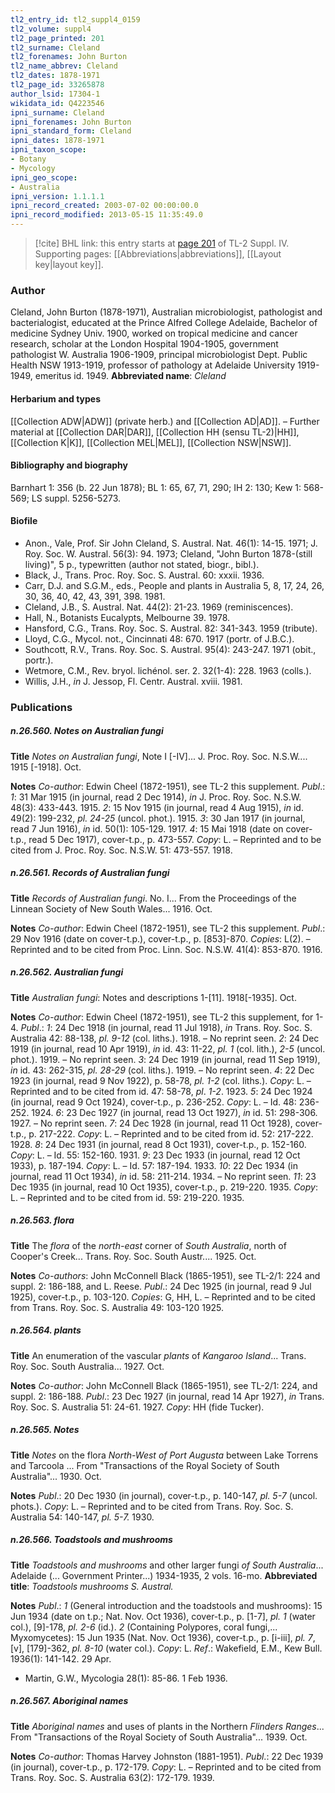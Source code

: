 ```yaml
---
tl2_entry_id: tl2_suppl4_0159
tl2_volume: suppl4
tl2_page_printed: 201
tl2_surname: Cleland
tl2_forenames: John Burton
tl2_name_abbrev: Cleland
tl2_dates: 1878-1971
tl2_page_id: 33265878
author_lsid: 17304-1
wikidata_id: Q4223546
ipni_surname: Cleland
ipni_forenames: John Burton
ipni_standard_form: Cleland
ipni_dates: 1878-1971
ipni_taxon_scope: 
- Botany
- Mycology
ipni_geo_scope: 
- Australia
ipni_version: 1.1.1.1
ipni_record_created: 2003-07-02 00:00:00.0
ipni_record_modified: 2013-05-15 11:35:49.0
---
```



> [!cite] BHL link: this entry starts at [page 201](https://www.biodiversitylibrary.org/page/33265878) of TL-2 Suppl. IV.
> Supporting pages: [[Abbreviations|abbreviations]], [[Layout key|layout key]].

### Author

Cleland, John Burton (1878-1971), Australian microbiologist, pathologist and bacterialogist, educated at the Prince Alfred College Adelaide, Bachelor of medicine Sydney Univ. 1900, worked on tropical medicine and cancer research, scholar at the London Hospital 1904-1905, government pathologist W. Australia 1906-1909, principal microbiologist Dept. Public Health NSW 1913-1919, professor of pathology at Adelaide University 1919-1949, emeritus id. 1949. 
**Abbreviated name**: *Cleland*

#### Herbarium and types

[[Collection ADW|ADW]] (private herb.) and [[Collection AD|AD]]. – Further material at [[Collection DAR|DAR]], [[Collection HH (sensu TL-2)|HH]], [[Collection K|K]], [[Collection MEL|MEL]], [[Collection NSW|NSW]].

#### Bibliography and biography

Barnhart 1: 356 (b. 22 Jun 1878); BL 1: 65, 67, 71, 290; IH 2: 130; Kew 1: 568-569; LS suppl. 5256-5273.

#### Biofile

- Anon., Vale, Prof. Sir John Cleland, S. Austral. Nat. 46(1): 14-15. 1971; J. Roy. Soc. W. Austral. 56(3): 94. 1973; Cleland, "John Burton 1878-(still living)", 5 p., typewritten (author not stated, biogr., bibl.).
- Black, J., Trans. Proc. Roy. Soc. S. Austral. 60: xxxii. 1936.
- Carr, D.J. and S.G.M., eds., People and plants in Australia 5, 8, 17, 24, 26, 30, 36, 40, 42, 43, 391, 398. 1981.
- Cleland, J.B., S. Austral. Nat. 44(2): 21-23. 1969 (reminiscences).
- Hall, N., Botanists Eucalypts, Melbourne 39. 1978.
- Hansford, C.G., Trans. Roy. Soc. S. Austral. 82: 341-343. 1959 (tribute).
- Lloyd, C.G., Mycol. not., Cincinnati 48: 670. 1917 (portr. of J.B.C.).
- Southcott, R.V., Trans. Roy. Soc. S. Austral. 95(4): 243-247. 1971 (obit., portr.).
- Wetmore, C.M., Rev. bryol. lichénol. ser. 2. 32(1-4): 228. 1963 (colls.).
- Willis, J.H., *in* J. Jessop, Fl. Centr. Austral. xviii. 1981.

### Publications

##### n.26.560. Notes on Australian fungi

**Title**
*Notes on Australian fungi*, Note I \[-IV\]... J. Proc. Roy. Soc. N.S.W.... 1915 \[-1918\]. Oct.

**Notes**
*Co-author*: Edwin Cheel (1872-1951), see TL-2 this supplement.
*Publ*.: *1*: 31 Mar 1915 (in journal, read 2 Dec 1914), *in* J. Proc. Roy. Soc. N.S.W. 48(3): 433-443. 1915.
*2*: 15 Nov 1915 (in journal, read 4 Aug 1915), *in* id. 49(2): 199-232, *pl. 24-25* (uncol. phot.). 1915.
*3*: 30 Jan 1917 (in journal, read 7 Jun 1916), *in* id. 50(1): 105-129. 1917.
*4*: 15 Mai 1918 (date on cover-t.p., read 5 Dec 1917), cover-t.p., p. 473-557. *Copy*: L. – Reprinted and to be cited from J. Proc. Roy. Soc. N.S.W. 51: 473-557. 1918.

##### n.26.561. Records of Australian fungi

**Title**
*Records of Australian fungi*. No. I... From the Proceedings of the Linnean Society of New South Wales... 1916. Oct.

**Notes**
*Co-author*: Edwin Cheel (1872-1951), see TL-2 this supplement.
*Publ*.: 29 Nov 1916 (date on cover-t.p.), cover-t.p., p. \[853\]-870. *Copies*: L(2). – Reprinted and to be cited from Proc. Linn. Soc. N.S.W. 41(4): 853-870. 1916.

##### n.26.562. Australian fungi

**Title**
*Australian fungi*: Notes and descriptions 1-\[11\]. 1918\[-1935\]. Oct.

**Notes**
*Co-author*: Edwin Cheel (1872-1951), see TL-2 this supplement, for 1-4.
*Publ*.: *1*: 24 Dec 1918 (in journal, read 11 Jul 1918), *in* Trans. Roy. Soc. S. Australia 42: 88-138, *pl. 9-12* (col. liths.). 1918. – No reprint seen.
*2*: 24 Dec 1919 (in journal, read 10 Apr 1919), *in* id. 43: 11-22, *pl. 1* (col. lith.), *2-5* (uncol. phot.). 1919. – No reprint seen.
*3*: 24 Dec 1919 (in journal, read 11 Sep 1919), *in* id. 43: 262-315, *pl. 28-29* (col. liths.). 1919. – No reprint seen.
*4*: 22 Dec 1923 (in journal, read 9 Nov 1922), p. 58-78, *pl. 1-2* (col. liths.). *Copy*: L. – Reprinted and to be cited from id. 47: 58-78, *pl*. *1-2*. 1923.
*5*: 24 Dec 1924 (in journal, read 9 Oct 1924), cover-t.p., p. 236-252. *Copy*: L. – Id. 48: 236-252. 1924.
*6*: 23 Dec 1927 (in journal, read 13 Oct 1927), *in* id. 51: 298-306. 1927. – No reprint seen.
*7*: 24 Dec 1928 (in journal, read 11 Oct 1928), cover-t.p., p. 217-222. *Copy*: L. – Reprinted and to be cited from id. 52: 217-222. 1928.
*8*: 24 Dec 1931 (in journal, read 8 Oct 1931), cover-t.p., p. 152-160. *Copy*: L. – Id. 55: 152-160. 1931.
*9*: 23 Dec 1933 (in journal, read 12 Oct 1933), p. 187-194. *Copy*: L. – Id. 57: 187-194. 1933.
*10*: 22 Dec 1934 (in journal, read 11 Oct 1934), *in* id. 58: 211-214. 1934. – No reprint seen.
*11*: 23 Dec 1935 (in journal, read 10 Oct 1935), cover-t.p., p. 219-220. 1935. *Copy*: L. – Reprinted and to be cited from id. 59: 219-220. 1935.

##### n.26.563. flora

**Title**
The *flora* of the *north-east* corner of *South Australia*, north of Cooper's Creek... Trans. Roy. Soc. South Austr.... 1925. Oct.

**Notes**
*Co-authors*: John McConnell Black (1865-1951), see TL-2/1: 224 and suppl. 2: 186-188, and L. Reese.
*Publ*.: 24 Dec 1925 (in journal, read 9 Jul 1925), cover-t.p., p. 103-120. *Copies*: G, HH, L. – Reprinted and to be cited from Trans. Roy. Soc. S. Australia 49: 103-120 1925.

##### n.26.564. plants

**Title**
An enumeration of the vascular *plants* of *Kangaroo Island*... Trans. Roy. Soc. South Australia... 1927. Oct.

**Notes**
*Co-author*: John McConnell Black (1865-1951), see TL-2/1: 224, and suppl. 2: 186-188.
*Publ*.: 23 Dec 1927 (in journal, read 14 Apr 1927), *in* Trans. Roy. Soc. S. Australia 51: 24-61. 1927. *Copy*: HH (fide Tucker).

##### n.26.565. Notes

**Title**
*Notes* on the flora *North-West of Port Augusta* between Lake Torrens and Tarcoola ... From "Transactions of the Royal Society of South Australia"... 1930. Oct.

**Notes**
*Publ*.: 20 Dec 1930 (in journal), cover-t.p., p. 140-147, *pl. 5-7* (uncol. phots.). *Copy*: L. – Reprinted and to be cited from Trans. Roy. Soc. S. Australia 54: 140-147, *pl. 5-7.* 1930.

##### n.26.566. Toadstools and mushrooms

**Title**
*Toadstools and mushrooms* and other larger fungi *of South Australia*... Adelaide (... Government Printer...) 1934-1935, 2 vols. 16-mo.
**Abbreviated title**: *Toadstools mushrooms S. Austral.*

**Notes**
*Publ*.: *1* (General introduction and the toadstools and mushrooms): 15 Jun 1934 (date on t.p.; Nat. Nov. Oct 1936), cover-t.p., p. \[1-7\], *pl. 1* (water col.), \[9\]-178, *pl. 2-6* (id.).
*2* (Containing Polypores, coral fungi,... Myxomycetes): 15 Jun 1935 (Nat. Nov. Oct 1936), cover-t.p., p. \[i-iii\], *pl. 7*, \[v\], \[179\]-362, *pl. 8-10* (water col.).
*Copy*: L.
*Ref*.: Wakefield, E.M., Kew Bull. 1936(1): 141-142. 29 Apr.
- Martin, G.W., Mycologia 28(1): 85-86. 1 Feb 1936.

##### n.26.567. Aboriginal names

**Title**
*Aboriginal names* and uses of plants in the Northern *Flinders Ranges*... From "Transactions of the Royal Society of South Australia"... 1939. Oct.

**Notes**
*Co-author*: Thomas Harvey Johnston (1881-1951).
*Publ*.: 22 Dec 1939 (in journal), cover-t.p., p. 172-179. *Copy*: L. – Reprinted and to be cited from Trans. Roy. Soc. S. Australia 63(2): 172-179. 1939.

